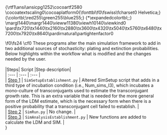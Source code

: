 {\rtf1\ansi\ansicpg1252\cocoartf2580
\cocoatextscaling0\cocoaplatform0{\fonttbl\f0\fswiss\fcharset0 Helvetica;}
{\colortbl;\red255\green255\blue255;}
{\*\expandedcolortbl;;}
\margl1440\margr1440\vieww11380\viewh10140\viewkind0
\pard\tx720\tx1440\tx2160\tx2880\tx3600\tx4320\tx5040\tx5760\tx6480\tx7200\tx7920\tx8640\pardirnatural\partightenfactor0

\f0\fs24 \cf0 These programs alter the main simulation framework to add in two additional sources of stochasticity: plating and extinction probabilities. Below highlights within the workflow what is modified and the changes needed by the user. \
\
|Steps| Script |Step description| \
| :--- | :--- | :--- | \
| [Step 1](#Step-1) | `SimSetupEstablishment.py` | Altered SimSetup script that adds in a third type of incubation condition (i.e., Num_sims_I3), which incubates a mono-culture of transconjugants used to estimate the transconjugant growth rate. This is an extra variable that is needed for the more general form of the LDM estimate, which is the necessary form when there is a positive probability that a transconjugant cell failed to establish. |\
| [Step 2](#Step-2) | `SimRun.py` | No change. |\
| [Step 3](#Step-3) | `SimAnalysisEstablishment.py` | New functions are added to calculate the LDM and SIM.  |\
}